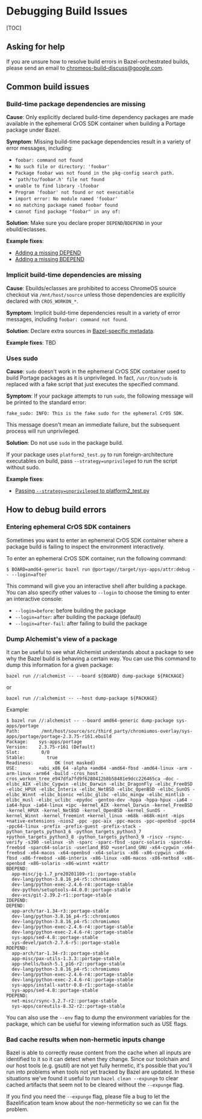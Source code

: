 # Debugging Build Issues

[TOC]

## Asking for help

If you are unsure how to resolve build errors in Bazel-orchestrated builds,
please send an email to chromeos-build-discuss@google.com.

## Common build issues

### Build-time package dependencies are missing

**Cause**:
Only explicitly declared build-time dependency packages are made available in
the ephemeral CrOS SDK container when building a Portage package under Bazel.

**Symptom**:
Missing build-time package dependencies result in a variety of error messages,
including:

- `foobar: command not found`
- `No such file or directory: 'foobar'`
- `Package foobar was not found in the pkg-config search path.`
- `'path/to/foobar.h' file not found`
- `unable to find library -lfoobar`
- `Program 'foobar' not found or not executable`
- `import error: No module named 'foobar'`
- `no matching package named foobar found`
- `cannot find package "foobar" in any of:`

**Solution**:
Make sure you declare proper `DEPEND`/`BDEPEND` in your ebuild/eclasses.

**Example fixes**:
- [Adding a missing DEPEND](https://crrev.com/c/4840362)
- [Adding a missing BDEPEND](https://crrev.com/c/4983365)

### Implicit build-time dependencies are missing

**Cause**:
Ebuilds/eclasses are prohibited to access ChromeOS source checkout via
`/mnt/host/source` unless those dependencies are explicitly declared with
`CROS_WORKON_*`.

**Symptom**:
Implicit build-time dependencies result in a variety of error messages,
including `foobar: command not found`.

**Solution**:
Declare extra sources in [Bazel-specific metadata].

[Bazel-specific metadata]: ./advanced.md#declaring-bazel_specific-ebuild_eclass-metadata

**Example fixes**:
TBD

### Uses sudo

**Cause**:
`sudo` doesn't work in the ephemeral CrOS SDK container used to build Portage
packages as it is unprivileged. In fact, `/usr/bin/sudo` is replaced with
a fake script that just executes the specified command.

**Symptom**:
If your package attempts to run `sudo`, the following message will be printed
to the standard error:

```
fake_sudo: INFO: This is the fake sudo for the ephemeral CrOS SDK.
```

This message doesn't mean an immediate failure, but the subsequent process will
run unprivileged.

**Solution**:
Do not use `sudo` in the package build.

If your package uses `platform2_test.py` to run foreign-architecture
executables on build, pass `--strategy=unprivileged` to run the script without
sudo.

**Example fixes**:
- [Passing `--strategy=unprivileged` to platform2_test.py](https://crrev.com/c/4683119)

## How to debug build errors

### Entering ephemeral CrOS SDK containers

Sometimes you want to enter an ephemeral CrOS SDK container where a package
build is failing to inspect the environment interactively.

To enter an ephemeral CrOS SDK container, run the following command:

```
$ BOARD=amd64-generic bazel run @portage//target/sys-apps/attr:debug -- --login=after
```

This command will give you an interactive shell after building a package.
You can also specify other values to `--login` to choose the timing to enter
an interactive console:

- `--login=before`: before building the package
- `--login=after`: after building the package (default)
- `--login=after-fail`: after failing to build the package

### Dump Alchemist's view of a package

It can be useful to see what Alchemist understands about a package to see why
the Bazel build is behaving a certain way. You can use this command to dump
this information for a given package:

`bazel run //:alchemist -- --board ${BOARD} dump-package ${PACKAGE}`

or

`bazel run //:alchemist -- --host dump-package ${PACKAGE}`

Example:

```
$ bazel run //:alchemist -- --board amd64-generic dump-package sys-apps/portage
Path:        /mnt/host/source/src/third_party/chromiumos-overlay/sys-apps/portage/portage-2.3.75-r161.ebuild
Package:    sys-apps/portage
Version:    2.3.75-r161 (Default)
Slot:        0/0
Stable:        true
Readiness:        OK (not masked)
USE:        +abi_x86_64 -alpha +amd64 -amd64-fbsd -amd64-linux -arm -arm-linux -arm64 -build -cros_host -cros_workon_tree_e947dfa7fd9f6280412b8b58481e9dcc226465ca -doc -elibc_AIX -elibc_Cygwin -elibc_Darwin -elibc_DragonFly -elibc_FreeBSD -elibc_HPUX -elibc_Interix -elibc_NetBSD -elibc_OpenBSD -elibc_SunOS -elibc_Winnt -elibc_bionic +elibc_glibc -elibc_mingw -elibc_mintlib -elibc_musl -elibc_uclibc -epydoc -gentoo-dev -hppa -hppa-hpux -ia64 -ia64-hpux -ia64-linux +ipc -kernel_AIX -kernel_Darwin -kernel_FreeBSD -kernel_HPUX -kernel_NetBSD -kernel_OpenBSD -kernel_SunOS -kernel_Winnt -kernel_freemint +kernel_linux -m68k -m68k-mint -mips +native-extensions -nios2 -ppc -ppc-aix -ppc-macos -ppc-openbsd -ppc64 -ppc64-linux -prefix -prefix-guest -prefix-stack -python_targets_python3_6 -python_targets_python3_7 +python_targets_python3_8 -python_targets_python3_9 -riscv -rsync-verify -s390 -selinux -sh -sparc -sparc-fbsd -sparc-solaris -sparc64-freebsd -sparc64-solaris -userland_BSD +userland_GNU -x64-cygwin -x64-freebsd -x64-macos -x64-openbsd -x64-solaris -x86 -x86-cygwin -x86-fbsd -x86-freebsd -x86-interix -x86-linux -x86-macos -x86-netbsd -x86-openbsd -x86-solaris -x86-winnt +xattr
BDEPEND:
  app-misc/jq-1.7_pre20201109-r1::portage-stable
  dev-lang/python-3.8.16_p4-r5::chromiumos
  dev-lang/python-exec-2.4.6-r4::portage-stable
  dev-python/setuptools-44.0.0::portage-stable
  dev-vcs/git-2.39.2-r1::portage-stable
IDEPEND:
DEPEND:
  app-arch/tar-1.34-r3::portage-stable
  dev-lang/python-3.8.16_p4-r5::chromiumos
  dev-lang/python-3.8.16_p4-r5::chromiumos
  dev-lang/python-exec-2.4.6-r4::portage-stable
  dev-lang/python-exec-2.4.6-r4::portage-stable
  sys-apps/sed-4.8::portage-stable
  sys-devel/patch-2.7.6-r5::portage-stable
RDEPEND:
  app-arch/tar-1.34-r3::portage-stable
  app-misc/pax-utils-1.3.3::portage-stable
  app-shells/bash-5.1_p16-r2::portage-stable
  dev-lang/python-3.8.16_p4-r5::chromiumos
  dev-lang/python-exec-2.4.6-r4::portage-stable
  dev-lang/python-exec-2.4.6-r4::portage-stable
  sys-apps/install-xattr-0.8-r1::portage-stable
  sys-apps/sed-4.8::portage-stable
PDEPEND:
  net-misc/rsync-3.2.7-r2::portage-stable
  sys-apps/coreutils-8.32-r2::portage-stable
```

You can also use the `--env` flag to dump the environment variables for the
package, which can be useful for viewing information such as USE flags.

### Bad cache results when non-hermetic inputs change

Bazel is able to correctly reuse content from the cache when all inputs are
identified to it so it can detect when they change. Since our toolchain and our
host tools (e.g. gsutil) are not yet fully hermetic, it's possible that you'll
run into problems when tools not yet tracked by Bazel are updated. In these
situations we've found it useful to run `bazel clean --expunge` to clear cached
artifacts that seem not to be cleared without the `--expunge` flag.

If you find you need the `--expunge` flag, please file a bug to let the
Bazelification team know about the non-hermeticity so we can fix the problem.

